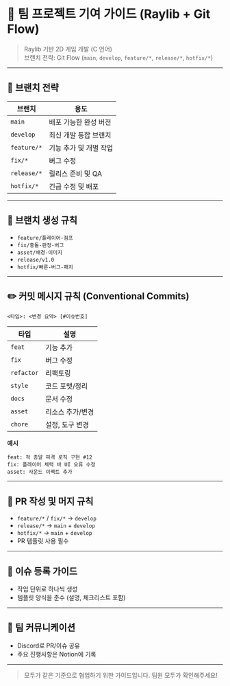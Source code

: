 # 🙌 팀 프로젝트 기여 가이드 (Raylib + Git Flow)

> Raylib 기반 2D 게임 개발 (C 언어)  
> 브랜치 전략: Git Flow (`main`, `develop`, `feature/*`, `release/*`, `hotfix/*`)

---

## 📁 브랜치 전략

| 브랜치       | 용도                         |
|--------------|------------------------------|
| `main`       | 배포 가능한 완성 버전         |
| `develop`    | 최신 개발 통합 브랜치         |
| `feature/*`  | 기능 추가 및 개별 작업         |
| `fix/*`      | 버그 수정                    |
| `release/*`  | 릴리스 준비 및 QA             |
| `hotfix/*`   | 긴급 수정 및 배포             |

---

## 📌 브랜치 생성 규칙

- `feature/플레이어-점프`
- `fix/충돌-판정-버그`
- `asset/배경-이미지`
- `release/v1.0`
- `hotfix/빠른-버그-패치`

---

## ✏️ 커밋 메시지 규칙 (Conventional Commits)

```
<타입>: <변경 요약> [#이슈번호]
```

| 타입       | 설명             |
|------------|------------------|
| `feat`     | 기능 추가        |
| `fix`      | 버그 수정        |
| `refactor` | 리팩토링         |
| `style`    | 코드 포맷/정리   |
| `docs`     | 문서 수정        |
| `asset`    | 리소스 추가/변경 |
| `chore`    | 설정, 도구 변경  |

**예시**
```
feat: 적 총알 피격 로직 구현 #12
fix: 플레이어 체력 바 UI 오류 수정
asset: 사운드 이펙트 추가
```

---

## 🔁 PR 작성 및 머지 규칙

- `feature/*` / `fix/*` → `develop`
- `release/*` → `main` + `develop`
- `hotfix/*` → `main` + `develop`
- PR 템플릿 사용 필수

---

## 🐛 이슈 등록 가이드

- 작업 단위로 하나씩 생성
- 템플릿 양식을 준수 (설명, 체크리스트 포함)

---

## 📣 팀 커뮤니케이션

- Discord로 PR/이슈 공유
- 주요 진행사항은 Notion에 기록

---

> 모두가 같은 기준으로 협업하기 위한 가이드입니다. 팀원 모두가 확인해주세요!
